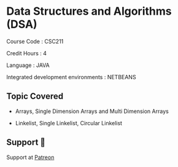 # Data Structures and Algorithms (DSA)

Course Code : CSC211  

Credit Hours : 4

Language : JAVA 

Integrated development environments : NETBEANS

## Topic Covered

- Arrays, Single Dimension Arrays and Multi Dimension Arrays

- Linkelist, Single Linkelist, Circular Linkelist

## Support 💓

Support at <a href="https://www.patreon.com/ossamamehmood" target="_blank">Patreon</a>
